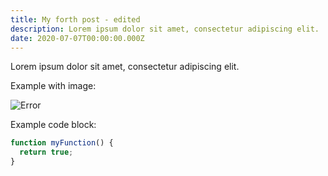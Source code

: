 ```yaml
---
title: My forth post - edited
description: Lorem ipsum dolor sit amet, consectetur adipiscing elit.
date: 2020-07-07T00:00:00.000Z
---
```


Lorem ipsum dolor sit amet, consectetur adipiscing elit.

Example with image:

![Error](/assets/images/posts/error.png)

Example code block:

```js
function myFunction() {
  return true;
}
```
